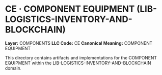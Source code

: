 # CE · COMPONENT EQUIPMENT (LIB-LOGISTICS-INVENTORY-AND-BLOCKCHAIN)

**Layer:** COMPONENTS
**LLC Code:** CE
**Canonical Meaning:** COMPONENT EQUIPMENT

This directory contains artifacts and implementations for the COMPONENT EQUIPMENT within the LIB-LOGISTICS-INVENTORY-AND-BLOCKCHAIN domain.
